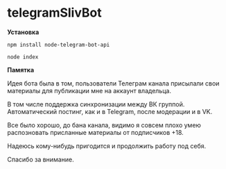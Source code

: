 # telegramSlivBot

**Установка**

`npm install node-telegram-bot-api`

`node index`

**Памятка**

Идея бота была в том, пользователи Телеграм канала присылали свои материалы для публикации мне на аккаунт владельца.

В том числе поддержка синхронизации между ВК группой. Автоматический постинг, как и в Telegram, после модерации и в VK.

Все было хорошо, до бана канала, видимо я совсем плохо умею распозновать присланные материалы от подписчиков +18.

Надеюсь кому-нибудь пригодится и продолжить работу под себя. 

Спасибо за внимание.